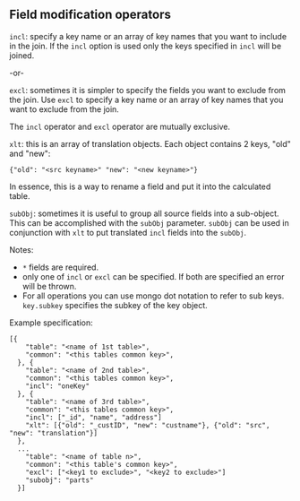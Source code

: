 ## Field modification operators

`incl`: specify a key name or an array of key names that you want to include in the join.
If the `incl` option is used only the keys specified in `incl` will be joined.

-or-

`excl`: sometimes it is simpler to specify the fields you want to exclude from the join.
Use `excl` to specify a key name or an array of key names that you want to exclude from the join.

The `incl` operator and `excl` operator are mutually exclusive.

`xlt`: this is an array of translation objects.  Each object contains 2 keys, "old" and "new":
```
{"old": "<src keyname>" "new": "<new keyname>"}
```
In essence, this is a way to rename a field and put it into the calculated table.

`subObj`: sometimes it is useful to group all source fields into a sub-object.  This can be accomplished with the `subObj` parameter.
`subObj` can be used in conjunction with `xlt` to put translated `incl` fields into the `subObj`.

Notes:

* `*` fields are required.
* only one of `incl` or `excl` can be specified.  If both are specified an error will be thrown.
* For all operations you can use mongo dot notation to refer to sub keys.  `key.subkey` specifies the subkey of the key object.


Example specification:

```
[{
    "table": "<name of 1st table>",
    "common": "<this tables common key>",
  }, {
    "table": "<name of 2nd table>",
    "common": "<this tables common key>",
    "incl": "oneKey"
  }, {
    "table": "<name of 3rd table>",
    "common": "<this tables common key>",
    "incl": ["_id", "name", "address"]
    "xlt": [{"old": "_custID", "new": "custname"}, {"old": "src", "new": "translation"}]
  },
  ...
    "table": "<name of table n>",
    "common": "<this table's common key>",
    "excl": ["<key1 to exclude>", "<key2 to exclude>"]
    "subobj": "parts"
  }]
```
